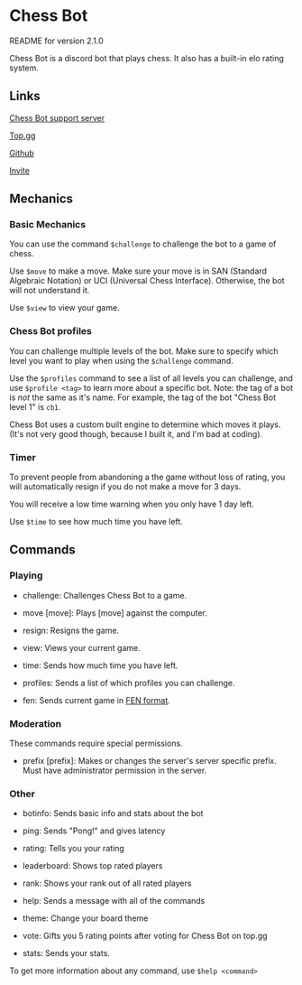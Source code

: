 # Chess Bot

README for version 2.1.0

Chess Bot is a discord bot that plays chess.
It also has a built-in elo rating system.

## Links

[Chess Bot support server](https://discord.gg/Bm4zjtNTD2)

[Top.gg](https://top.gg/bot/801501916810838066/vote)

[Github](https://github.com/jeffarjeffar/Chess_Bot)

[Invite](https://discord.com/api/oauth2/authorize?client_id=801501916810838066&permissions=268815424&scope=bot)

## Mechanics

### Basic Mechanics

You can use the command `$challenge` to challenge the bot to a game of chess.

Use `$move` to make a move. Make sure your move is in SAN (Standard Algebraic Notation) or UCI (Universal Chess Interface). Otherwise, the bot will not understand it.

Use `$view` to view your game.

### Chess Bot profiles

You can challenge multiple levels of the bot. Make sure to specify which level you want to play when using the `$challenge` command.

Use the `$profiles` command to see a list of all levels you can challenge, and use `$profile <tag>` to learn more about a specific bot.
Note: the tag of a bot is _not_ the same as it's name. For example, the tag of the bot "Chess Bot level 1" is `cb1`.

Chess Bot uses a custom built engine to determine which moves it plays. (It's not very good though, because I built it, and I'm bad at coding).

### Timer

To prevent people from abandoning a the game without loss of rating, you will automatically resign if you do not make a move for 3 days.

You will receive a low time warning when you only have 1 day left.

Use `$time` to see how much time you have left.

## Commands

### Playing

- challenge: Challenges Chess Bot to a game.

- move [move]: Plays [move] against the computer.

- resign: Resigns the game.

- view: Views your current game.

- time: Sends how much time you have left.

- profiles: Sends a list of which profiles you can challenge.

- fen: Sends current game in [FEN format](https://en.wikipedia.org/wiki/Forsyth%E2%80%93Edwards_Notation).
  
### Moderation

These commands require special permissions.

- prefix [prefix]: Makes or changes the server's server specific prefix. Must have administrator permission in the server.

### Other

- botinfo: Sends basic info and stats about the bot

- ping: Sends "Pong!" and gives latency

- rating: Tells you your rating

- leaderboard: Shows top rated players

- rank: Shows your rank out of all rated players

- help: Sends a message with all of the commands

- theme: Change your board theme

- vote: Gifts you 5 rating points after voting for Chess Bot on top.gg

- stats: Sends your stats.

To get more information about any command, use `$help <command>`
